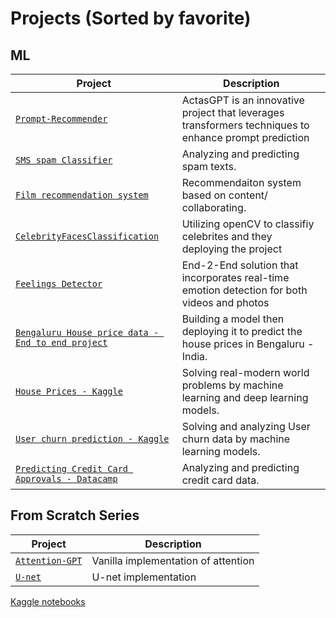 # Projects (Sorted by favorite)

## ML
| Project | Description |
| --- | --- |
|[`Prompt-Recommender`](https://github.com/Strikoder/Prompt-Recommender)|ActasGPT is an innovative project that leverages transformers techniques to enhance prompt prediction|
| [`SMS spam Classifier`](https://github.com/Strikoder/SMS-Spam-Filter) |Analyzing and predicting spam texts. |
| [`Film recommendation system`](https://github.com/Strikoder/FilmRecommender) |Recommendaiton system based on content/ collaborating.|
| [`CelebrityFacesClassification`](https://github.com/Strikoder/celeb-face-recognition) |Utilizing openCV to classifiy celebrites and they deploying the project |
|[`Feelings Detector`](https://github.com/Strikoder/FeelingsDetector)|End-2-End solution that incorporates real-time emotion detection for both videos and photos|
| [`Bengaluru House price data - End to end project`](https://github.com/Strikoder/DS-ML-DL/tree/main/Projects/Machine%20%26%20Deep%20learning%20projects/(Kaggle)%20Bengaluru%20House%20price%20data) |Building a model then deploying it to predict the house prices in Bengaluru - India. |
| [`House Prices - Kaggle`](https://github.com/Strikoder/DS-ML-DL/blob/main/Projects/(Kaggle)%20House%20Prices%20-%20Advanced%20Regression%20Techniques/%23Improved_Home_prices.ipynb) |Solving real-modern world problems by machine learning and deep learning models. |
| [`User churn prediction - Kaggle`](https://github.com/Strikoder/DS-ML-DL/blob/main/Projects/Machine%20%26%20Deep%20learning%20projects/(DLS-Kaggle)%20%D0%9F%D1%80%D0%B5%D0%B4%D1%81%D0%BA%D0%B0%D0%B7%D0%B0%D0%BD%D0%B8%D0%B5%20%D0%BE%D1%82%D1%82%D0%BE%D0%BA%D0%B0%20%D0%BF%D0%BE%D0%BB%D1%8C%D0%B7%D0%BE%D0%B2%D0%B0%D1%82%D0%B5%D0%BB%D0%B5%D0%B9/baseline.ipynb) |Solving and analyzing User churn data by machine learning models. |
| [`Predicting Credit Card Approvals - Datacamp`](https://github.com/Strikoder/DS-ML-DL/blob/main/Projects/Machine%20%26%20Deep%20learning%20projects/(DCamp)Predicting%20Credit%20Card%20Approvals/notebook.ipynb) |Analyzing and predicting credit card data. |

## From Scratch Series
| Project | Description |
| --- | --- |
|[`Attention-GPT`](https://github.com/Strikoder/FromScratch/blob/main/Attention-GPT/Attention%20is%20all%20you%20need.ipynb)|Vanilla implementation of attention|
|[`U-net`](https://github.com/Strikoder/FromScratch/tree/main/unet)|U-net implementation|

[Kaggle notebooks](https://www.kaggle.com/strikoder/code)
